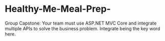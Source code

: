 # Healthy-Me-Meal-Prep-
Group Capstone: Your team must use ASP.NET MVC Core and integrate multiple APIs to solve the business problem. Integrate being the key word here.
